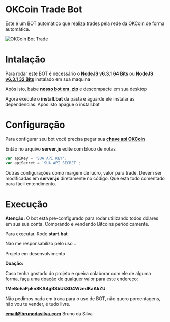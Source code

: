 # OKCoin Trade Bot

Este é um BOT automático que realiza trades pela rede da OKCoin de forma automática.

![OKCoin Bot Trade](http://i.imgur.com/qTp1YLx.png)

# Intalação
Para rodar este BOT é necessário o [**NodeJS v6.3.1 64 Bits**](https://nodejs.org/download/release/v6.3.1/node-v6.3.1-x64.msi) ou  [**NodeJS v6.3.1 32 Bits**](https://nodejs.org/download/release/v6.3.1/node-v6.3.1-x86.msi) instalado em sua maquina

Após isto, baixe [**nosso bot em .zip**](https://github.com/ipsBruno/OKCoin-Trade-Bot/archive/master.zip) e descompacte em sua desktop

Agora execute o **install.bat** da pasta e aguarde ele instalar as dependencias. Após isto apague o install.bat


# Configuração

Para configurar seu bot você precisa pegar sua [**chave api OKCoin**](https://www.okcoin.com/user/api.do) 

Então no arquivo **server.js** edite com bloco de notas
```javascript
var apiKey = 'SUA API KEY';
var apiSecret = 'SUA API SECRET';
```

Outras configurações como margem de lucro, valor para trade. Devem ser modificadas em **server.js** diretamente no código. Que está todo comentado para fácil entendimento.

# Execução

**Atenção:**
O bot está pre-configurado para rodar utilizando todos dólares em sua sua conta. 
Comprando e vendendo Bitcoins períodicamente.


Para executar. Rode **start.bat**

Não me responsabilizo pelo uso .. 

Projeto em desenvolvimento

**Doação:**

Caso tenha gostado do projeto e queira colaborar com ele de alguma forma, faça uma doação de qualquer valor para este endereço:

**1MeBoEaPpEn8KA4gBSbUkSD4WzedKaAkZU**

Não pedimos nada em troca para o uso de BOT, não quero porcentagens, não vou te vender, é tudo livre.


**email@brunodasilva.com**
Bruno da Silva


